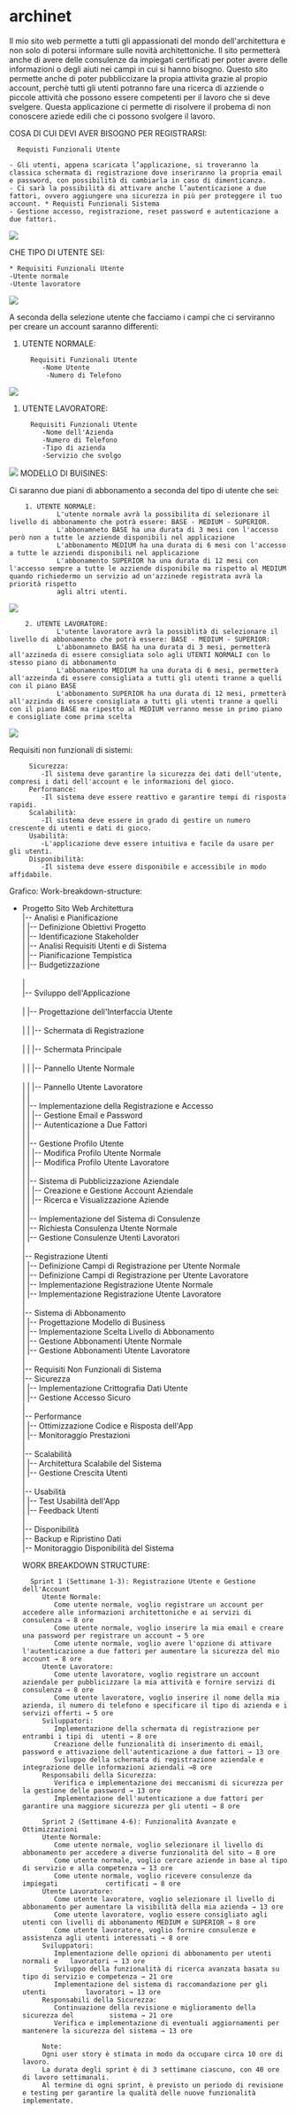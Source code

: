 # archinet

Il mio sito web permette a tutti gli appassionati del mondo dell'architettura e non solo di potersi informare sulle novità architettoniche. Il sito permetterà anche di avere delle consulenze da impiegati certificati per poter avere delle informazioni o degli aiuti nei campi in cui si hanno bisogno.
Questo sito permette anche di poter pubbliccizare la propia attivita grazie al propio account, perchè tutti gli utenti potranno fare una ricerca di azziende o piccole attività che possono essere competenti per il lavoro che si deve svelgere. 
Questa applicazione ci permette di risolvere il probema di non conoscere aziede edili che ci possono svolgere il lavoro. 

COSA DI CUI DEVI AVER BISOGNO PER REGISTRARSI:

      Requisti Funzionali Utente

    - Gli utenti, appena scaricata l’applicazione, si troveranno la classica schermata di registrazione dove inseriranno la propria email e password, con possibilità di cambiarla in caso di dimenticanza.
    - Ci sarà la possibilità di attivare anche l’autenticazione a due fattori, ovvero aggiungere una sicurezza in più per proteggere il tuo account. * Requisti Funzionali Sistema
    - Gestione accesso, registrazione, reset password e autenticazione a due fattori.

<img src="http://yuml.me/diagram/scruffy/usecase/[UTENTE]-(Registrazione),(Registrazione)<(Autenticazione a Due Fattori)">

CHE TIPO DI UTENTE SEI:

    * Requisiti Funzionali Utente
    -Utente normale
    -Utente lavoratore

<img src="http://yuml.me/diagram/scruffy/usecase/[UTENTE]-(Accesso),(Utente Normale)^(Accesso),(Accesso Lavoratore)^(Accesso)">

A seconda della selezione utente che facciamo i campi che ci serviranno per creare un account saranno differenti:
1. UTENTE NORMALE:

         Requisiti Funzionali Utente
            -Nome Utente
             -Numero di Telefono

<img src="http://yuml.me/diagram/scruffy/usecase/[UTENTE]-(Accesso),(Utente Normale)^(Accesso),(Utente Normale)>(Nome Utente),(Utente Normale)>(Numero Telefono)">
     
 1. UTENTE LAVORATORE:

          Requisiti Funzionali Utente
             -Nome dell'Azienda
             -Numero di Telefono
             -Tipo di azienda
             -Servizio che svolgo

<img src="http://yuml.me/diagram/scruffy/usecase/[UTENTE]-(Accesso),(Utente Lavoratore)^(Accesso),(Utente Lavoratore)>(Nome dell'Azienda),(Utente Lavoratore)>(Numero di Telefono),(Utente Lavoratore)>(Tipo di Azzienda),(Utente Lavoratore)>(Servizio che Svolgono)">
MODELLO DI BUISINES:

Ci saranno due piani di abbonamento a seconda del tipo di utente che sei:
         
        1. UTENTE NORMALE:
                L'utente normale avrà la possibilita di selezionare il livello di abbonamento che potrà essere: BASE - MEDIUM - SUPERIOR.
                L'abbonamneto BASE ha una durata di 3 mesi con l'accesso però non a tutte le azziende disponibili nel applicazione
                L'abbonamento MEDIUM ha una durata di 6 mesi con l'accesso a tutte le azziendi disponibili nel applicazione
                L'abbonamento SUPERIOR ha una durata di 12 mesi con l'accesso sempre a tutte le azziende disponibile ma rispetto al MEDIUM quando richiedermo un servizio ad un'azzinede registrata avrà la priorità rispetto
                agli altri utenti.
 <img src="http://yuml.me/diagram/scruffy/usecase/[Utente]-(Accesso),(Accesso)<(Abbonamenti),(Abbonamenti)>(Paga),(Abbonamenti)>(Scegliere Abbonamento),(Abbonamenti)>(Aggiungere Carta),[Banca]-(Elaborazione),(Elaborazione)>(Invio Risultato di Conferma),[Sistema]-(Attivazione Abbonamento)">               


        2. UTENTE LAVORATORE:
                L'utente lavoratore avrà la possiblità di selezionare il livello di abbonamento che potrà essere: BASE - MEDIUM - SUPERIOR:
                L'abbonamneto BASE ha una durata di 3 mesi, permetterà all'azzineda di essere consigliata solo agli UTENTI NORMALI con lo stesso piano di abbonamento
                L'abbonamento MEDIUM ha una durata di 6 mesi, permetterà all'azzeinda di essere consigliata a tutti gli utenti tranne a quelli con il piano BASE
                L'abbonamento SUPERIOR ha una durata di 12 mesi, prmetterà all'azzinda di essere consigliata a tutti gli utenti tranne a quelli con il piano BASE ma ripestto al MEDIUM verranno messe in primo piano e consigliate come prima scelta

<img src="http://yuml.me/diagram/scruffy/usecase/[Utente]-(Accesso),(Accesso)<(Abbonamenti),(Abbonamenti)>(Paga),(Abbonamenti)>(Scegliere Abbonamento),(Abbonamenti)>(Aggiungere Carta),[Banca]-(Elaborazione),(Elaborazione)>(Invio Risultato di Conferma),[Sistema]-(Attivazione Abbonamento)">


Requisiti non funzionali di sistemi:
   
         Sicurezza:
            -Il sistema deve garantire la sicurezza dei dati dell'utente, compresi i dati dell'account e le informazioni del gioco.
         Performance:
            -Il sistema deve essere reattivo e garantire tempi di risposta rapidi.
         Scalabilità:
            -Il sistema deve essere in grado di gestire un numero crescente di utenti e dati di gioco.
         Usabilità:
            -L'applicazione deve essere intuitiva e facile da usare per gli utenti.
         Disponibilità:
            -Il sistema deve essere disponibile e accessibile in modo affidabile.


   Grafico: Work-breakdown-structure:
   
 - Progetto Sito Web Architettura<br>
  |-- Analisi e Pianificazione<br>
  |   |-- Definizione Obiettivi Progetto<br>
  |   |-- Identificazione Stakeholder<br>
  |   |-- Analisi Requisiti Utenti e di Sistema<br>
  |   |-- Pianificazione Tempistica<br>
  |   |-- Budgetizzazione<br>  
  |   <br>
  |-- Sviluppo dell'Applicazione<br>  
  |   |-- Progettazione dell'Interfaccia Utente<br>  
  |   |   |-- Schermata di Registrazione<br>  
  |   |   |-- Schermata Principale<br>  
  |   |   |-- Pannello Utente Normale<br>  
  |   |   |-- Pannello Utente Lavoratore<br>
  |   |<br>
  |   |-- Implementazione della Registrazione e Accesso<br> 
  |   |   |-- Gestione Email e Password<br>
  |   |   |-- Autenticazione a Due Fattori<br> 
  |   |<br>
  |   |-- Gestione Profilo Utente<br>
  |   |   |-- Modifica Profilo Utente Normale<br>
  |   |   |-- Modifica Profilo Utente Lavoratore<br>
  |   |<br>
  |   |-- Sistema di Pubblicizzazione Aziendale<br>
  |   |   |-- Creazione e Gestione Account Aziendale<br>
  |   |   |-- Ricerca e Visualizzazione Aziende<br>
  |   |<br>
  |   |-- Implementazione del Sistema di Consulenze<br>
  |       |-- Richiesta Consulenza Utente Normale<br>
  |       |-- Gestione Consulenze Utenti Lavoratori<br>
  |<br>
  |-- Registrazione Utenti<br>
  |   |-- Definizione Campi di Registrazione per Utente Normale<br>
  |   |-- Definizione Campi di Registrazione per Utente Lavoratore<br>
  |   |-- Implementazione Registrazione Utente Normale<br>
  |   |-- Implementazione Registrazione Utente Lavoratore<br>
  |<br>
  |-- Sistema di Abbonamento<br>
  |   |-- Progettazione Modello di Business<br>
  |   |-- Implementazione Scelta Livello di Abbonamento<br>
  |   |-- Gestione Abbonamenti Utente Normale<br>
  |   |-- Gestione Abbonamenti Utente Lavoratore<br>
  |<br>
  |-- Requisiti Non Funzionali di Sistema<br>
      |-- Sicurezza<br>
      |   |-- Implementazione Crittografia Dati Utente<br>
      |   |-- Gestione Accesso Sicuro<br>
      |<br>
      |-- Performance<br>
      |   |-- Ottimizzazione Codice e Risposta dell'App<br>
      |   |-- Monitoraggio Prestazioni<br>
      |<br>
      |-- Scalabilità<br>
      |   |-- Architettura Scalabile del Sistema<br>
      |   |-- Gestione Crescita Utenti<br>
      |<br>
      |-- Usabilità<br>
      |   |-- Test Usabilità dell'App<br>
      |   |-- Feedback Utenti<br>
      |<br>
      |-- Disponibilità<br>
          |-- Backup e Ripristino Dati<br>
          |-- Monitoraggio Disponibilità del Sistema<br>

   WORK BREAKDOWN STRUCTURE:
   
         Sprint 1 (Settimane 1-3): Registrazione Utente e Gestione dell'Account
            Utente Normale:
               Come utente normale, voglio registrare un account per accedere alle informazioni architettoniche e ai servizi di consulenza → 8 ore
               Come utente normale, voglio inserire la mia email e creare una password per registrare un account → 5 ore
               Come utente normale, voglio avere l'opzione di attivare l'autenticazione a due fattori per aumentare la sicurezza del mio account → 8 ore
            Utente Lavoratore:
               Come utente lavoratore, voglio registrare un account aziendale per pubblicizzare la mia attività e fornire servizi di consulenza → 8 ore
               Come utente lavoratore, voglio inserire il nome della mia azienda, il numero di telefono e specificare il tipo di azienda e i servizi offerti → 5 ore
            Sviluppatori:
               Implementazione della schermata di registrazione per entrambi i tipi di 	utenti → 8 ore
               Creazione delle funzionalità di inserimento di email, password e attivazione dell'autenticazione a due fattori → 13 ore
               Sviluppo della schermata di registrazione aziendale e integrazione delle informazioni aziendali →8 ore
            Responsabili della Sicurezza:
               Verifica e implementazione dei meccanismi di sicurezza per la gestione delle password → 13 ore
               Implementazione dell'autenticazione a due fattori per garantire una maggiore sicurezza per gli utenti → 8 ore
         
            Sprint 2 (Settimane 4-6): Funzionalità Avanzate e Ottimizzazioni
            Utente Normale:
               Come utente normale, voglio selezionare il livello di abbonamento per accedere a diverse funzionalità del sito → 8 ore
               Come utente normale, voglio cercare aziende in base al tipo di servizio e alla competenza → 13 ore
               Come utente normale, voglio ricevere consulenze da impiegati            certificati → 8 ore
            Utente Lavoratore:
               Come utente lavoratore, voglio selezionare il livello di abbonamento per aumentare la visibilità della mia azienda → 13 ore
               Come utente lavoratore, voglio essere consigliato agli utenti con livelli di abbonamento MEDIUM e SUPERIOR → 8 ore
               Come utente lavoratore, voglio fornire consulenze e assistenza agli utenti interessati → 8 ore
            Sviluppatori:
               Implementazione delle opzioni di abbonamento per utenti normali e   lavoratori → 13 ore
               Sviluppo della funzionalità di ricerca avanzata basata su tipo di servizio e competenza → 21 ore
               Implementazione del sistema di raccomandazione per gli utenti          lavoratori → 13 ore
            Responsabili della Sicurezza:
               Continuazione della revisione e miglioramento della sicurezza del         sistema → 21 ore
               Verifica e implementazione di eventuali aggiornamenti per mantenere la sicurezza del sistema → 13 ore
         
            Note:
            Ogni user story è stimata in modo da occupare circa 10 ore di lavoro.
            La durata degli sprint è di 3 settimane ciascuno, con 40 ore di lavoro settimanali.
            Al termine di ogni sprint, è previsto un periodo di revisione e testing per garantire la qualità delle nuove funzionalità implementate.
             

